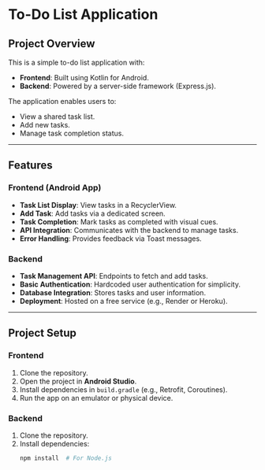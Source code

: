# To-Do List Application

## Project Overview
This is a simple to-do list application with:
- **Frontend**: Built using Kotlin for Android.
- **Backend**: Powered by a server-side framework (Express.js).

The application enables users to:
- View a shared task list.
- Add new tasks.
- Manage task completion status.

---

## Features

### Frontend (Android App)
- **Task List Display**: View tasks in a RecyclerView.
- **Add Task**: Add tasks via a dedicated screen.
- **Task Completion**: Mark tasks as completed with visual cues.
- **API Integration**: Communicates with the backend to manage tasks.
- **Error Handling**: Provides feedback via Toast messages.

### Backend
- **Task Management API**: Endpoints to fetch and add tasks.
- **Basic Authentication**: Hardcoded user authentication for simplicity.
- **Database Integration**: Stores tasks and user information.
- **Deployment**: Hosted on a free service (e.g., Render or Heroku).

---

## Project Setup

### Frontend
1. Clone the repository.
2. Open the project in **Android Studio**.
3. Install dependencies in `build.gradle` (e.g., Retrofit, Coroutines).
4. Run the app on an emulator or physical device.

### Backend
1. Clone the repository.
2. Install dependencies:
   ```bash
   npm install  # For Node.js
